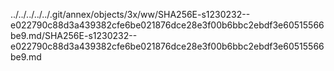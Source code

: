 ../../../../../.git/annex/objects/3x/ww/SHA256E-s1230232--e022790c88d3a439382cfe6be021876dce28e3f00b6bbc2ebdf3e60515566be9.md/SHA256E-s1230232--e022790c88d3a439382cfe6be021876dce28e3f00b6bbc2ebdf3e60515566be9.md